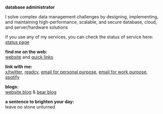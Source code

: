
**database administrator**

I solve complex data management challenges by designing, implementing, and maintaining high-performance, scalable, and secure database, cloud, and server/hardware solutions

if you use any of my services, you can check the status of service here:<br>
[status page](https://status-page.yuricunha.com/)

**find me on the web:**<br>
[website](https://yuricunha.com) and [quick links](https://links.yuricunha.com)

**link with me:**<br>
[x/twitter](https://twitter.com/isyuricunha), [readcv](https://read.cv/isyuricunha), [email for personal purpose](mailto:me@yuricunha.com), [email for work purpose](mailto:contact@yuricunha.com), [spotify](https://open.spotify.com/user/22wrcoowop6hb63heywvtaypy?si=e1e818483a1a43a1)

**blogs:**<br>
[website blog](https://yuricunha.com/blog/) & [bear blog](https://yuricunha.bearblog.dev/)

**a sentence to brighten your day:**<br>
    leave no stone unturned
